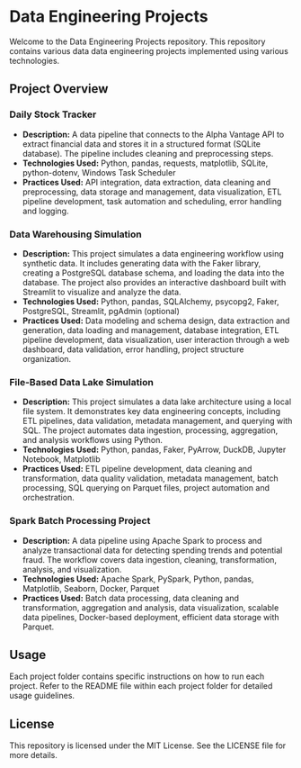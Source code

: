 # Data Engineering Projects
Welcome to the Data Engineering Projects repository. This repository contains various data data engineering projects implemented using various technologies.

## Project Overview
### Daily Stock Tracker
- **Description:** A data pipeline that connects to the Alpha Vantage API to extract financial data and stores it in a structured format (SQLite database). The pipeline includes cleaning and preprocessing steps.
- **Technologies Used:** Python, pandas, requests, matplotlib, SQLite, python-dotenv, Windows Task Scheduler
- **Practices Used:** API integration, data extraction, data cleaning and preprocessing, data storage and management, data visualization, ETL pipeline development, task automation and scheduling, error handling and logging.

### Data Warehousing Simulation
- **Description:** This project simulates a data engineering workflow using synthetic data. It includes generating data with the Faker library, creating a PostgreSQL database schema, and loading the data into the database. The project also provides an interactive dashboard built with Streamlit to visualize and analyze the data.
- **Technologies Used:** Python, pandas, SQLAlchemy, psycopg2, Faker, PostgreSQL, Streamlit, pgAdmin (optional)
- **Practices Used:** Data modeling and schema design, data extraction and generation, data loading and management, database integration, ETL pipeline development, data visualization, user interaction through a web dashboard, data validation, error handling, project structure organization.

### File-Based Data Lake Simulation
- **Description:** This project simulates a data lake architecture using a local file system. It demonstrates key data engineering concepts, including ETL pipelines, data validation, metadata management, and querying with SQL. The project automates data ingestion, processing, aggregation, and analysis workflows using Python.  
- **Technologies Used:** Python, pandas, Faker, PyArrow, DuckDB, Jupyter Notebook, Matplotlib  
- **Practices Used:** ETL pipeline development, data cleaning and transformation, data quality validation, metadata management, batch processing, SQL querying on Parquet files, project automation and orchestration.

### Spark Batch Processing Project
- **Description:** A data pipeline using Apache Spark to process and analyze transactional data for detecting spending trends and potential fraud. The workflow covers data ingestion, cleaning, transformation, analysis, and visualization.
- **Technologies Used:** Apache Spark, PySpark, Python, pandas, Matplotlib, Seaborn, Docker, Parquet
- **Practices Used:** Batch data processing, data cleaning and transformation, aggregation and analysis, data visualization, scalable data pipelines, Docker-based deployment, efficient data storage with Parquet.

## Usage
Each project folder contains specific instructions on how to run each project. Refer to the README file within each project folder for detailed usage guidelines.

## License
This repository is licensed under the MIT License. See the LICENSE file for more details.
